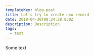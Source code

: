 ```yaml
---
templateKey: blog-post
title: Let's try to create new record
date: 2018-04-30T00:24:28.830Z
description: Description
tags:
  - test
---
```

Some text
